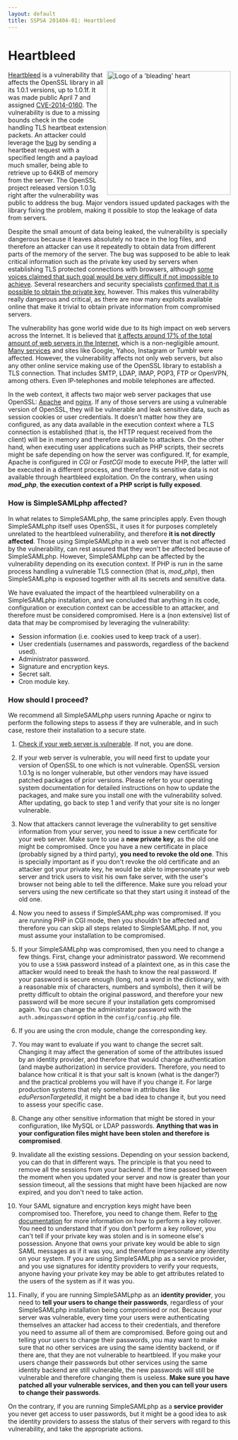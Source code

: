 ```yaml
---
layout: default
title: SSPSA 201404-01: Heartbleed
---
```


# Heartbleed

<img src="/res/heartbleed.png" style="float: right; height: 20em;" alt="Logo of a 'bleading' heart">

<a href="http://heartbleed.com">Heartbleed</a> is a vulnerability that affects the OpenSSL library in all its 1.0.1
versions, up to 1.0.1f. It was made public April 7 and assigned
<a href="http://www.cve.mitre.org/cgi-bin/cvename.cgi?name=CVE-2014-0160">CVE-2014-0160</a>. The vulnerability is due
to a missing bounds check in the code handling TLS heartbeat extension packets. An attacker could leverage the
<a href="https://bugzilla.redhat.com/show_bug.cgi?id=1084875">bug</a> by sending a heartbeat request with a specified
length and a payload much smaller, being able to retrieve up to 64KB of memory from the server. The OpenSSL project
released version 1.0.1g right after the vulnerability was public to address the bug. Major vendors issued updated
packages with the library fixing the problem, making it possible to stop the leakage of data from servers.

Despite the small amount of data being leaked, the vulnerability is specially dangerous because it leaves absolutely no
trace in the log files, and therefore an attacker can use it repeatedly to obtain data from different parts of the
memory of the server. The bug was supposed to be able to leak critical information such as the private key used by
servers when establishing TLS protected connections with browsers, although
<a href="http://blog.cloudflare.com/answering-the-critical-question-can-you-get-private-ssl-keys-using-heartbleed">some
voices claimed that such goal would be very difficult if not impossible to achieve</a>. Several researchers and
security specialists <a href="http://blog.cloudflare.com/the-results-of-the-cloudflare-challenge">confirmed that it is
possible to obtain the private key</a>, however. This makes this vulnerability really dangerous and critical, as there
are now many exploits available online that make it trivial to obtain private information from compromised servers.

The vulnerability has gone world wide due to its high impact on web servers across the Internet. It is believed that
<a href="http://news.netcraft.com/archives/2014/04/08/half-a-million-widely-trusted-websites-vulnerable-to-heartbleed-bug.html">it
affects around 17% of the total amount of web servers in the Internet</a>, which is a non-negligible amount.
<a href="http://abcnews.go.com/Business/heartbleed-online-bug/story?id=23256168">Many services</a> and sites like
Google, Yahoo, Instagram or Tumblr were affected. However, the vulnerability affects not only web servers, but also
any other online service making use of the OpenSSL library to establish a TLS connection. That includes SMTP, LDAP,
IMAP, POP3, FTP or OpenVPN, among others. Even IP-telephones and mobile telephones are affected.

In the web context, it affects two major web server packages that use OpenSSL: <a href="http://apache.org/">Apache</a>
and <a href="http://nginx.org/">nginx</a>. If any of those servers are using a vulnerable version of OpenSSL, they
will be vulnerable and leak sensitive data, such as session cookies or user credentials. It doesn't matter how they
are configured, as any data available in the execution context where a TLS connection is established (that is, the
HTTP request received from the client) will be in memory and therefore available to attackers. On the other hand,
when executing user applications such as PHP scripts, their secrets might be safe depending on how the server was
configured. If, for example, Apache is configured in *CGI* or *FastCGI* mode to execute PHP, the latter
will be executed in a different process, and therefore its sensitive data is not available through heartbleed
exploitation. On the contrary, when using ***mod_php***, **the execution context of a PHP script is fully
exposed**.

### How is SimpleSAMLphp affected?

In what relates to SimpleSAMLphp, the same principles apply. Even though SimpleSAMLphp itself uses OpenSSL, it uses it
for purposes completely unrelated to the heartbleed vulnerability, and therefore **it is not directly
affected**. Those using SimpleSAMLphp in a web server that is not affected by the vulnerability, can rest
assured that they won't be affected because of SimpleSAMLphp. However, SimpleSAMLphp can be affected by the
vulnerability depending on its execution context. If PHP is run in the same process handling a vulnerable TLS
connection (that is, *mod_php*), then SimpleSAMLphp is exposed together with all its secrets and sensitive data.

We have evaluated the impact of the heartbleed vulnerability on a SimpleSAMLphp installation, and we concluded that
anything in its code, configuration or execution context can be accessible to an attacker, and therefore must be
considered compromised. Here is a (non extensive) list of data that may be compromised by leveraging the vulnerability:

* Session information (i.e. cookies used to keep track of a user).
* User credentials (usernames and passwords, regardless of the backend used).
* Administrator password.
* Signature and encryption keys.
* Secret salt.
* Cron module key.

### How should I proceed?

We recommend all SimpleSAMLphp users running Apache or nginx to perform the following steps to assess if they
are vulnerable, and in such case, restore their installation to a secure state.

1. <a href="https://lastpass.com/heartbleed/">Check if your web server is vulnerable</a>. If not, you are done.

2. If your web server is vulnerable, you will need first to update your version of OpenSSL to one which is not
 vulnerable. OpenSSL version 1.0.1g is no longer vulnerable, but other vendors may have issued patched packages of
 prior versions. Please refer to your operating system documentation for detailed instructions on how to update the
 packages, and make sure you install one with the vulnerability solved. After updating, go back to step 1 and verify
 that your site is no longer vulnerable.

3. Now that attackers cannot leverage the vulnerability to get sensitive information from your server, you need to
 issue a new certificate for your web server. Make sure to use a **new private key**, as the old one might be
 compromised. Once you have a new certificate in place (probably signed by a third party), **you need to revoke the old
 one**. This is specially important as if you don't revoke the old certificate and an attacker got your private key, he
 would be able to impersonate your web server and trick users to visit his own fake server, with the user's browser not
 being able to tell the difference. Make sure you reload your servers using the new certificate so that they start using
 it instead of the old one.

4. Now you need to assess if SimpleSAMLphp was compromised. If you are running PHP in CGI mode, then you shouldn't be
 affected and therefore you can skip all steps related to SimpleSAMLphp. If not, you must assume your installation to
 be compromised.

5. If your SimpleSAMLphp was compromised, then you need to change a few things. First, change your administrator
 password. We recommend you to use a `SSHA`  password instead of a plaintext one, as in this case the attacker would
 need to break the hash to know the real password. If your password is secure enough (long, not a word in the
 dictionary, with a reasonable mix of characters, numbers and symbols), then it will be pretty difficult to obtain the
 original password, and therefore your new password will be more secure if your installation gets compromised again.
 You can change the administrator password with the `auth.adminpassword` option in the `config/config.php` file.

6. If you are using the cron module, change the corresponding key.

7. You may want to evaluate if you want to change the secret salt. Changing it may affect the generation of some of the
 attributes issued by an identity provider, and therefore that would change authentication (and maybe authorization) in
 service providers. Therefore, you need to balance how critical it is that your salt is known (what is the danger?) and
 the practical problems you will have if you change it. For large production systems that rely somehow in attributes
 like *eduPersonTargetedId*, it might be a bad idea to change it, but you need to assess your specific case.

8. Change any other sensitive information that might be stored in your configuration, like MySQL or LDAP passwords.
 **Anything that was in your configuration files might have been stolen and therefore is compromised**.

9. Invalidate all the existing sessions. Depending on your session backend, you can do that in different ways. The
 principle is that you need to remove all the sessions from your backend. If the time passed between the moment when
 you updated your server and now is greater than your session timeout, all the sessions that might have been hijacked
 are now expired, and you don't need to take action.

10. Your SAML signature and encryption keys might have been compromised too. Therefore, you need to change them. Refer
 to <a href="/docs/stable/saml:keyrollover">the documentation</a> for more information on how to perform a key rollover.
 You need to understand that if you don't perform a key rollover, you can't tell if your private key was stolen and is
 in someone else's possession. Anyone that owns your private key would be able to sign SAML messages as if it was you,
 and therefore impersonate any identity on your system. If you are using SimpleSAMLphp as a service provider, and you
 use signatures for identity providers to verify your requests, anyone having your private key may be able to get
 attributes related to the users of the system as if it was you.

11. Finally, if you are running SimpleSAMLphp as an **identity provider**, you need to **tell your users to change their
 passwords**, regardless of your SimpleSAMLphp installation being compromised or not. Because your server was
 vulnerable, every time your users were authenticating themselves an attacker had access to their credentials, and
 therefore you need to assume all of them are compromised. Before going out and telling your users to change their
 passwords, you may want to make sure that no other services are using the same identity backend, or if there are, that
 they are not vulnerable to heartbleed. If you make your users change their passwords but other services using the same
 identity backend are still vulnerable, the new passwords will still be vulnerable and therefore changing them is
 useless. **Make sure you have patched all your vulnerable services, and then you can tell your users to change their
 passwords**.

 On the contrary, if you are running SimpleSAMLphp as a **service provider** you never get access to user passwords,
 but it might be a good idea to ask the identity providers to assess the status of their servers with regard to this
 vulnerability, and take the appropriate actions.
